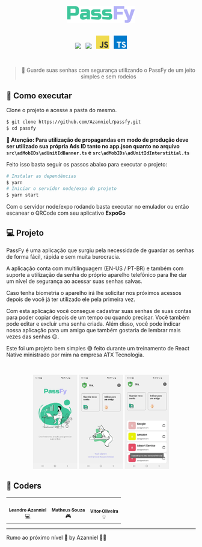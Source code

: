 <div align="center">
  <div align="center">
    <img width="180px" src="./src/assets/nameApp.png" alt="Encurtoor" />
  </div>

  <br>

  <p>
    <img src="https://user-images.githubusercontent.com/71537090/159611634-9c2009c9-fe18-433a-829f-320b3c68a6f6.png" height="35px"/>
    &nbsp;
    <img src="https://user-images.githubusercontent.com/71537090/159611771-394305ff-02c4-4440-af93-f6d601381392.png" height="35px"/>
    &nbsp;
    <img src="https://raw.githubusercontent.com/github/explore/80688e429a7d4ef2fca1e82350fe8e3517d3494d/topics/javascript/javascript.png" height="35px"/>
    &nbsp;
    <img src="https://raw.githubusercontent.com/github/explore/80688e429a7d4ef2fca1e82350fe8e3517d3494d/topics/typescript/typescript.png" height="35px"/>
  </p>

  <br>

  > 🔐 Guarde suas senhas com segurança utilizando o PassFy de um jeito simples e sem rodeios
</div>


## 🚀 Como executar

Clone o projeto e acesse a pasta do mesmo.

```bash
$ git clone https://github.com/Azanniel/passfy.git
$ cd passfy
```

**🎯 Atenção: Para utilização de propagandas em modo de produção deve ser utilizado sua própria Ads ID tanto no app.json quanto no arquivo `src\adMobIDs\adUnitIdBanner.ts` e `src\adMobIDs\adUnitIdInterstitial.ts`**

Feito isso basta seguir os passos abaixo para executar o projeto:
```bash
# Instalar as dependências
$ yarn
# Iniciar o servidor node/expo do projeto
$ yarn start
```

Com o servidor node/expo rodando basta executar no emulador ou então escanear o QRCode com seu aplicativo **ExpoGo**


## 💻 Projeto

PassFy é uma aplicação que surgiu pela necessidade de guardar as senhas de forma fácil, rápida e sem muita burocracia.

A aplicação conta com multilinguagem (EN-US / PT-BR) e também com suporte a utilização da senha do próprio aparelho telefônico para lhe dar um nível de segurança ao acessar suas senhas salvas.

Caso tenha biometria o aparelho irá lhe solicitar nos próximos acessos depois de você já ter utilizado ele pela primeira vez.

Com esta aplicação você consegue cadastrar suas senhas de suas contas para poder copiar depois de um tempo ou quando precisar. Você também pode editar e excluir uma senha criada. Além disso, você pode indicar nossa aplicação para um amigo que também gostaria de lembrar mais vezes das senhas 😉.

Este foi um projeto bem simples 😅 feito durante um treinamento de React Native ministrado por mim na empresa ATX Tecnologia.

<br>

<p align="center">
  <img src="./.github/preview1.png" height="250px"/>
  <img src="./.github/preview2.png" height="250px"/>
  <img src="./.github/preview3.png" height="250px"/>
</p>

## 👾 Coders

<table>
  <tr>
    <td align="center"><a href="https://www.linkedin.com/in/leandroazanniel/"><img src="https://avatars.githubusercontent.com/u/71537090?s=400&u=c325a9d4f920f0e16e002486f9e6f92e96ac016a&v=4" width="100px;" alt=""/><br /><sub><b>Leandro Azanniel</b></sub></a><br />💻</td>
    <td align="center"><a href="https://github.com/Matheus-Souza710"><img src="https://avatars.githubusercontent.com/u/61026447?v=4" width="100px;" alt=""/><br /><sub><b>Matheus Souza</b></sub></a><br />🎮</td>
    <td align="center"><a href="https://github.com/vitorA11"><img src="https://avatars.githubusercontent.com/u/67134271?v=4" width="100px;" alt=""/><br /><sub><b>Vitor Oliveira</b></sub></a><br />💡</td>
  </tr>
</table>

---

Rumo ao próximo nível 🚀 by Azanniel 👋🏻
